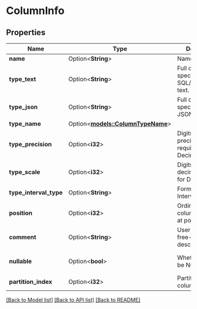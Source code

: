 # ColumnInfo

## Properties

Name | Type | Description | Notes
------------ | ------------- | ------------- | -------------
**name** | Option<**String**> | Name of Column. | [optional]
**type_text** | Option<**String**> | Full data type specification as SQL/catalogString text. | [optional]
**type_json** | Option<**String**> | Full data type specification, JSON-serialized. | [optional]
**type_name** | Option<[**models::ColumnTypeName**](ColumnTypeName.md)> |  | [optional]
**type_precision** | Option<**i32**> | Digits of precision; required for DecimalTypes. | [optional]
**type_scale** | Option<**i32**> | Digits to right of decimal; Required for DecimalTypes. | [optional]
**type_interval_type** | Option<**String**> | Format of IntervalType. | [optional]
**position** | Option<**i32**> | Ordinal position of column (starting at position 0). | [optional]
**comment** | Option<**String**> | User-provided free-form text description. | [optional]
**nullable** | Option<**bool**> | Whether field may be Null. | [optional][default to true]
**partition_index** | Option<**i32**> | Partition index for column. | [optional]

[[Back to Model list]](../README.md#documentation-for-models) [[Back to API list]](../README.md#documentation-for-api-endpoints) [[Back to README]](../README.md)


